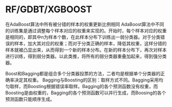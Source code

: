 # RF/GDBT/XGBOOST

在AdaBoost算法中所有被分错的样本的权重更新比例相同 AdaBoost算法中不同的训练集是通过调整每个样本对应的权重来实现的。开始时，每个样本对应的权重是相同的，即其中n为样本个数，在此样本分布下训练出一弱分类器。对于分类错误的样本，加大其对应的权重；而对于分类正确的样本，降低其权重，这样分错的样本就被凸显出来，从而得到一个新的样本分布。在新的样本分布下，再次对样本进行训练，得到弱分类器。以此类推，将所有的弱分类器重叠加起来，得到强分类器。

 Boost和Bagging都是组合多个分类器投票的方法，二者均是根据单个分类器的正确率决定其权重。 Bagging与Boosting的区别：取样方式不同。Bagging采用均匀取样，而Boosting根据错误率取样。Bagging的各个预测函数没有权重，而Boosting是由权重的，Bagging的各个预测函数可以并行生成，而Boosing的各个预测函数只能顺序生成。

